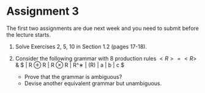 # Assignment 3


The first two assignments are due next week and you need to submit before the lecture starts.

1. Solve Exercises 2, 5,  10 in Section 1.2 (pages 17-18).

1. Consider the following grammar with 8 production rules
    $<R> = <R>$ &amp; $<R> | R ⊕ R | R ⊗ R | R^∗ | (R) | a | b | c $

    - Prove that the grammar is ambiguous?
    - Devise another equivalent grammar but unambiguous.
